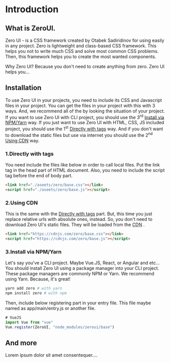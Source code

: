 # Introduction

## What is ZeroUI.

Zero UI - is a CSS framework created by Otabek Sadiridinov for using easily in any project. Zero is lightweight and class-based CSS framework. This helps you not to write much CSS and solve most common CSS problems. Then, this framework helps you to create the most wanted components.

Why Zero UI? Because you don't need to create anything from zero. Zero UI helps you...

## Installation

To use Zero UI in your projects, you need to include its CSS and Javascript files in your project. You can get the files in your project with this with 3 ways. And, we recommend all of the by looking the situation of your project. If you want to use Zero UI with CLI project, you should use the 3<sup>rd</sup> [Install via NPM/Yarn](#_3-install-via-npm-yarn) way. If you just want to use Zero UI with HTML, CSS, JS included project, you should use the 1<sup>st</sup> [Directly with tags](#_1-directly-with-tags) way. And if you don't want to download the static files but use via internet you should use the 2<sup>nd</sup> [Using CDN](#_2-using-cdn) way.

### 1.Directly with tags

You need include the files like below in order to call local files. Put the link tag in the head part of HTML document. Also, you need to include the script tag before the end of body part.

```html
<link href="./aseets/zero/base.css"></link>
<script href="./aseets/zero/base.js"></script>
```

### 2.Using CDN

This is the same with the [Directly with tags](#_1-directly-with-tags) part. But, this time you just replace relative urls with absolute ones, instead. So, you don't need to download Zero UI's static files. They will be loaded from the <abbr title="Content Delivery Network">CDN</abbr> .

```html
<link href="https://cdnjs.com/zero/base.css"></link>
<script href="https://cdnjs.com/zero/base.js"></script>
```

### 3.Install via NPM/Yarn

Let's say you've a CLI project. Maybe Vue.JS, React, or Angular and etc... You should install Zero UI using a package manager into your CLI project. These package managers are commonly NPM or Yarn. We recommend using Yarn. Because, it's great!

```bash
yarn add zero # with yarn
npm install zero # with npm
```

Then, include below registering part in your entry file. This file maybe named as app/main/entry.js or another file.

```js
# VueJS
import Vue from "vue"
Vue.register(ZeroUI, "node_modules/zeroui/base")
```

## And more

Lorem ipsum dolor sit amet consentequer....
